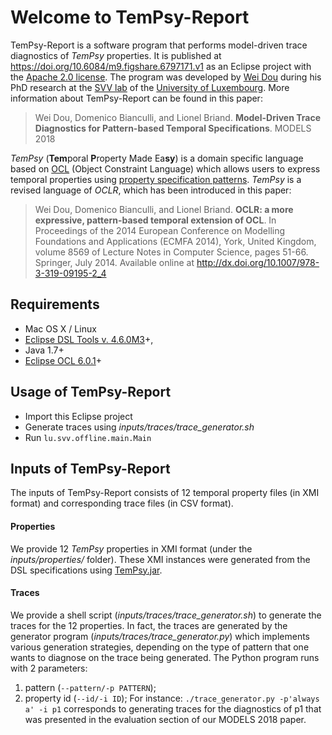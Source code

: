 Welcome to TemPsy-Report
==========

TemPsy-Report is a software program that performs model-driven trace diagnostics of *TemPsy* properties. It is published at https://doi.org/10.6084/m9.figshare.6797171.v1 as an Eclipse project with the [Apache 2.0 license](http://www.apache.org/licenses/LICENSE-2.0). The program was developed by [Wei Dou](https://github.com/weidou) during his PhD research at the [SVV lab](http://www.svv.lu) of the [University of Luxembourg](http://wwwen.uni.lu).
More information about TemPsy-Report can be found in this paper:

> Wei Dou, Domenico Bianculli, and Lionel Briand. __Model-Driven Trace Diagnostics for Pattern-based Temporal Specifications__. MODELS 2018

*TemPsy* (**Tem**poral **P**roperty Made Ea**sy**) is a domain specific language based on [OCL](http://www.omg.org/spec/OCL) (Object Constraint Language) which allows users to express temporal properties using [property specification patterns](http://patterns.projects.cis.ksu.edu). *TemPsy* is a revised language of *OCLR*, which has been introduced in this paper:

> Wei Dou, Domenico Bianculli, and Lionel Briand. __OCLR: a more expressive, pattern-based temporal extension of OCL__. In Proceedings of the 2014 European Conference on Modelling Foundations and Applications (ECMFA 2014), York, United Kingdom, volume 8569 of Lecture Notes in Computer Science, pages 51-66. Springer, July 2014. Available online  at http://dx.doi.org/10.1007/978-3-319-09195-2_4


Requirements
---
* Mac OS X / Linux
* [Eclipse DSL Tools v. 4.6.0M3](http://www.eclipse.org/downloads/packages/eclipse-ide-java-and-dsl-developers/neonm3)+,
* Java 1.7+
* [Eclipse OCL 6.0.1](http://www.eclipse.org/modeling/mdt/downloads/?showAll=1&hlbuild=R201509081048&project=ocl#R201509081048)+

Usage of TemPsy-Report
---
* Import this Eclipse project
* Generate traces using *inputs/traces/trace_generator.sh*
* Run ```lu.svv.offline.main.Main```

Inputs of TemPsy-Report
---
The inputs of TemPsy-Report consists of 12 temporal property files (in XMI format) and corresponding trace files (in CSV format). 

#### Properties
We provide 12 *TemPsy* properties in XMI format (under the *inputs/properties/* folder). These XMI instances were generated from the DSL specifications using [TemPsy.jar](https://github.com/weidou/TemPsy-Check/releases/tag/v1.4.1-jars).

#### Traces
We provide a shell script (*inputs/traces/trace_generator.sh*) to generate the traces for the 12 properties.
In fact, the traces are generated by the generator program (*inputs/traces/trace_generator.py*) which implements various generation strategies, depending on the type of pattern that one wants to diagnose on the trace being generated.
The Python program runs with 2 parameters:
  1. pattern (```--pattern/-p PATTERN```);
  2. property id (```--id/-i ID```);
  For instance:
  ```./trace_generator.py -p'always a' -i p1```
  corresponds to generating traces for the diagnostics of p1 that was presented in the evaluation section of our MODELS 2018 paper.
